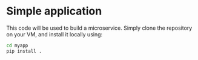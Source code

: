 # Simple application

This code will be used to build a microservice. Simply clone the repository on your VM, and install it locally using:

```bash
cd myapp
pip install .
```
